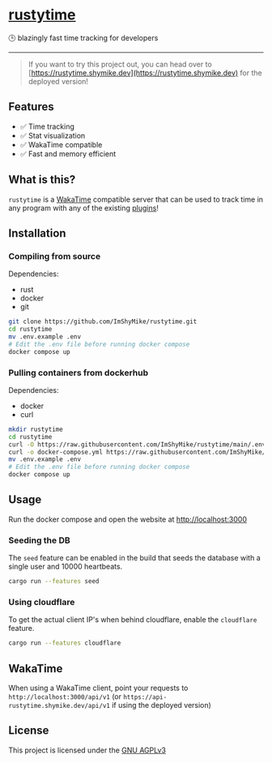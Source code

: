 # [rustytime](https://rustytime.shymike.dev)

🕒 blazingly fast time tracking for developers

---

> If you want to try this project out, you can head over to [https://rustytime.shymike.dev](https://rustytime.shymike.dev) for the deployed version!

## Features

- ✅ Time tracking
- ✅ Stat visualization
- ✅ WakaTime compatible
- ✅ Fast and memory efficient

## What is this?

`rustytime` is a [WakaTime](https://wakatime.com) compatible server that can be used to track time in any program with any of the existing [plugins](https://wakatime.com/plugins)!

## Installation

### Compiling from source

Dependencies:

- rust
- docker
- git

```bash
git clone https://github.com/ImShyMike/rustytime.git
cd rustytime
mv .env.example .env
# Edit the .env file before running docker compose
docker compose up
```

### Pulling containers from dockerhub

Dependencies:

- docker
- curl

```bash
mkdir rustytime
cd rustytime
curl -O https://raw.githubusercontent.com/ImShyMike/rustytime/main/.env.example
curl -o docker-compose.yml https://raw.githubusercontent.com/ImShyMike/rustytime/main/docker-compose.yml
mv .env.example .env
# Edit the .env file before running docker compose
docker compose up
```

## Usage

Run the docker compose and open the website at [http://localhost:3000](http://localhost:3000)

### Seeding the DB

The `seed` feature can be enabled in the build that seeds the database with a single user and 10000 heartbeats.

```bash
cargo run --features seed
```

### Using cloudflare

To get the actual client IP's when behind cloudflare, enable the `cloudflare` feature.

```bash
cargo run --features cloudflare
```

## WakaTime

When using a WakaTime client, point your requests to `http://localhost:3000/api/v1` (or `https://api-rustytime.shymike.dev/api/v1` if using the deployed version)

## License

This project is licensed under the [GNU AGPLv3](https://github.com/ImShyMike/rustytime/blob/HEAD/LICENSE)
